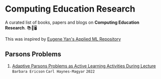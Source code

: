 # Computing Education Research
A curated list of books, papers and blogs on **Computing Education Research**. 📚📃🖥️

This was inspired by [Eugene Yan's Applied ML Repository](https://github.com/eugeneyan/applied-ml)

## Parsons Problems
1. [Adaptive Parsons Problems as Active Learning Activities During Lecture](https://dl.acm.org/doi/10.1145/3502718.3524808) `Barbara Ericson` `Carl Haynes-Magyar` `2022`

